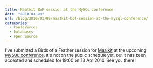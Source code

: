 ```yaml
---
title: Maatkit BoF session at the MySQL conference
date: "2010-03-09"
url: /blog/2010/03/09/maatkit-bof-session-at-the-mysql-conference/
categories:
  - Conferences
  - Databases
  - Open Source
---
```

I've submitted a Birds of a Feather session for [Maatkit][1] at the upcoming [MySQL conference][2]. It's not on the public schedule yet, but it has been accepted and scheduled for 19:00 on 13 Apr 2010. See you there!

 [1]: http://www.maatkit.org/
 [2]: http://en.oreilly.com/mysql2010/

